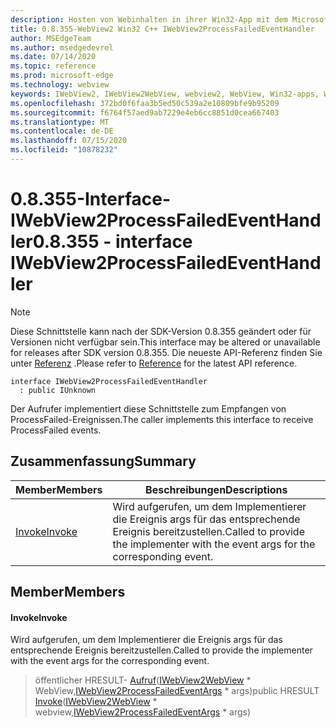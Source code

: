```yaml
---
description: Hosten von Webinhalten in ihrer Win32-App mit dem Microsoft Edge WebView2-Steuerelement
title: 0.8.355-WebView2 Win32 C++ IWebView2ProcessFailedEventHandler
author: MSEdgeTeam
ms.author: msedgedevrel
ms.date: 07/14/2020
ms.topic: reference
ms.prod: microsoft-edge
ms.technology: webview
keywords: IWebView2, IWebView2WebView, webview2, WebView, Win32-apps, Win32, Edge
ms.openlocfilehash: 372bd0f6faa3b5ed50c539a2e10809bfe9b95209
ms.sourcegitcommit: f6764f57aed9ab7229e4eb6cc8851d0cea667403
ms.translationtype: MT
ms.contentlocale: de-DE
ms.lasthandoff: 07/15/2020
ms.locfileid: "10878232"
---
```

# <span data-ttu-id="c3185-104">0.8.355-Interface-IWebView2ProcessFailedEventHandler</span><span class="sxs-lookup"><span data-stu-id="c3185-104">0.8.355 - interface IWebView2ProcessFailedEventHandler</span></span> 

> [!NOTE]
> <span data-ttu-id="c3185-105">Diese Schnittstelle kann nach der SDK-Version 0.8.355 geändert oder für Versionen nicht verfügbar sein.</span><span class="sxs-lookup"><span data-stu-id="c3185-105">This interface may be altered or unavailable for releases after SDK version 0.8.355.</span></span> <span data-ttu-id="c3185-106">Die neueste API-Referenz finden Sie unter [Referenz](../../../webview2-api-reference.md) .</span><span class="sxs-lookup"><span data-stu-id="c3185-106">Please refer to [Reference](../../../webview2-api-reference.md) for the latest API reference.</span></span>

```
interface IWebView2ProcessFailedEventHandler
  : public IUnknown
```

<span data-ttu-id="c3185-107">Der Aufrufer implementiert diese Schnittstelle zum Empfangen von ProcessFailed-Ereignissen.</span><span class="sxs-lookup"><span data-stu-id="c3185-107">The caller implements this interface to receive ProcessFailed events.</span></span>

## <span data-ttu-id="c3185-108">Zusammenfassung</span><span class="sxs-lookup"><span data-stu-id="c3185-108">Summary</span></span>

 <span data-ttu-id="c3185-109">Member</span><span class="sxs-lookup"><span data-stu-id="c3185-109">Members</span></span>                        | <span data-ttu-id="c3185-110">Beschreibungen</span><span class="sxs-lookup"><span data-stu-id="c3185-110">Descriptions</span></span>
--------------------------------|---------------------------------------------
[<span data-ttu-id="c3185-111">Invoke</span><span class="sxs-lookup"><span data-stu-id="c3185-111">Invoke</span></span>](#invoke) | <span data-ttu-id="c3185-112">Wird aufgerufen, um dem Implementierer die Ereignis args für das entsprechende Ereignis bereitzustellen.</span><span class="sxs-lookup"><span data-stu-id="c3185-112">Called to provide the implementer with the event args for the corresponding event.</span></span>

## <span data-ttu-id="c3185-113">Member</span><span class="sxs-lookup"><span data-stu-id="c3185-113">Members</span></span>

#### <span data-ttu-id="c3185-114">Invoke</span><span class="sxs-lookup"><span data-stu-id="c3185-114">Invoke</span></span> 

<span data-ttu-id="c3185-115">Wird aufgerufen, um dem Implementierer die Ereignis args für das entsprechende Ereignis bereitzustellen.</span><span class="sxs-lookup"><span data-stu-id="c3185-115">Called to provide the implementer with the event args for the corresponding event.</span></span>

> <span data-ttu-id="c3185-116">öffentlicher HRESULT- [Aufruf](#invoke)([IWebView2WebView](IWebView2WebView.md) \* WebView,[IWebView2ProcessFailedEventArgs](IWebView2ProcessFailedEventArgs.md) \* args)</span><span class="sxs-lookup"><span data-stu-id="c3185-116">public HRESULT [Invoke](#invoke)([IWebView2WebView](IWebView2WebView.md) \* webview,[IWebView2ProcessFailedEventArgs](IWebView2ProcessFailedEventArgs.md) \* args)</span></span>

